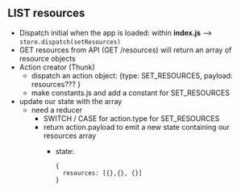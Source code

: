 ## LIST resources

- Dispatch initial when the app is loaded: within **index.js** --> `store.dispatch(setResources)`
- GET resources from API (GET /resources) will return an array of resource objects
- Action creator (Thunk)
  - dispatch an action object: {type: SET_RESOURCES, payload: resources??? }
  - make constants.js and add a constant for SET_RESOURCES
- update our state with the array
  - need a reducer
    - SWITCH / CASE for action.type  for SET_RESOURCES
    - return action.payload to emit a new state containing our resources array
      - state:

         ```
         {
           resources: [{},{}, {}]
         }
         ```
